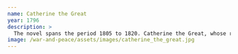 ```yaml
---
name: Catherine the Great
year: 1796
description: >
  The novel spans the period 1805 to 1820. Catherine the Great, whose reign has just ended in 1796, had made French the language of her royal court. For the next one hundred years, it became a social requirement for members of the Russian nobility to speak French and understand French culture. 
image: /war-and-peace/assets/images/catherine_the_great.jpg
---
```

